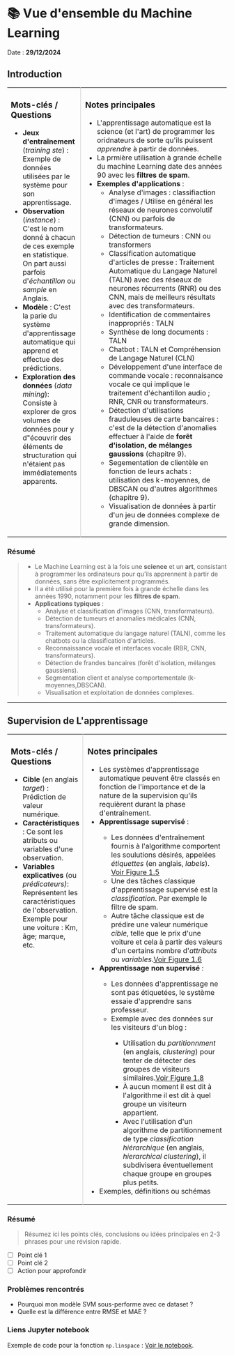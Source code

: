 # 📚 Vue d'ensemble du Machine Learning

Date : **29/12/2024**  

## Introduction

<table>
  <tr>
    <td style="width: 30%; vertical-align: top; border-right: 1px solid #ccc;">
      <h3>Mots-clés / Questions</h3>
      <ul>
        <li>
        <strong>Jeux d'entraînement</strong> (<i>training ste</i>) : Exemple de données utilisées par le système pour son apprentissage.</li>
        <li>
        <strong>Observation</strong> (<i>instance</i>) : C'est le nom donné à chacun de ces exemple en statistique. On part aussi parfois d'<i>échantillon</i> ou <i>sample</i> en Anglais.</li>
        <li>
        <strong>Modèle</strong> : C'est la parie du système d'apprentissage automatique qui apprend et effectue des prédictions.</li>
        <li>
        <strong>Exploration des données</strong> (<i>data mining</i>): Consiste à explorer de gros volumes de données pour y d"écouvrir des éléments de structuration qui n'étaient pas immédiatements apparents.</li>
      </ul>
    </td>
    <td style="width: 70%; vertical-align: top; padding-left: 10px;">
      <h3>Notes principales</h3>
      <ul>
        <li>
        L'apprentissage automatique est la science (et l'art) de programmer les oridnateurs de sorte qu'ils puissent <i>apprendre</i> à partir de données.
        </li>
        <li>La prmière utilisation à grande échelle du machine Learning date des années 90 avec les 
        <strong>filtres de spam</strong>.
        </li>
        <li><strong>Exemples d'applications</strong> :
            <ul>
                <li>Analyse d'images : classifiaction d'images / Utilise en général les réseaux de neurones convolutif (CNN) ou parfois de transformateurs.</li>
                <li>Détection de tumeurs : CNN ou transformers</li>
                <li>Classification automatique d'articles de presse : Traitement Automatique du Langage Naturel (TALN) avec des réseaux de neurones récurrents (RNR) ou des CNN, mais de meilleurs résultats avec des transformateurs.</li>
                <li>Identification de commentaires inappropriés : TALN</li>
                <li>Synthèse de long documents : TALN</li>
                <li>Chatbot : TALN et Compréhension de Langage Naturel (CLN)</li>
                <li>Développement d'une interface de commande vocale : reconnaisance vocale ce qui implique le traitement d'échantillon audio ; RNR, CNR ou transformateurs.</li>
                <li>Détection d'utilisations frauduleuses de carte bancaires : c'est de la détection d'anomalies effectuer à l'aide de <strong>forêt d'isolation, de mélanges gaussions</strong> (chapitre 9).</li>
                <li>Segementation de clientèle en fonction de leurs achats : utilisation des k-moyennes, de DBSCAN ou d'autres algorithmes (chapitre 9).</li>
                <li>Visualisation de données à partir d'un jeu de données complexe de grande dimension.</li>
            </ul>
        </li>
      </ul>
    </td>
  </tr>
</table>

### Résumé
> - Le Machine Learning est à la fois une **science** et un **art**, consistant à programmer les ordinateurs pour qu'ils apprennent à partir de données, sans être explicitement programmés.
> - Il a été utilisé pour la première fois à grande échelle dans les années 1990, notamment pour les **filtres de spam**.
> - **Applications typiques** :
>   - Analyse et classification d'images (CNN, transformateurs).
>   - Détection de tumeurs et anomalies médicales (CNN, transformateurs).
>   - Traitement automatique du langage naturel (TALN), comme les chatbots ou la classification d'articles.
>   - Reconnaissance vocale et interfaces vocale (RBR, CNN, transformateurs).
>   - Détection de frandes bancaires (forêt d'isolation, mélanges gaussiens).
>   - Segmentation client et analyse comportementale (k-moyennes,DBSCAN).
>   - Visualisation et exploitation de données complexes.

---

## Supervision de L'apprentissage

<table>
  <tr>
    <td style="width: 30%; vertical-align: top; border-right: 1px solid #ccc;">
      <h3>Mots-clés / Questions</h3>
      <ul>
        <li><strong>Cible</strong> (en anglais <i>target</i>) : Prédiction de valeur numérique.</li>
        <li><strong>Caractéristiques</strong> : Ce sont les atributs ou variables d'une observation.</li>
        <li><strong>Variables explicatives</strong> (ou <i>prédicateurs)</i>: Représentent les caractéristiques de l'observation. Exemple pour une voiture : Km, âge; marque, etc.</li>
      </ul>
    </td>
    <td style="width: 70%; vertical-align: top; padding-left: 10px;">
      <h3>Notes principales</h3>
      <ul>
        <li>Les systèmes d'apprentissage automatique peuvent être classés en fonction de l'importance et de la nature de la supervision qu'ils requièrent durant la phase d'entraînement.</li>
        <li><strong>Apprentissage supervisé</strong> :</li>
            <ul>
                <li>Les données d'entraînement fournis à l'algorithme comportent les soulutions désirés, appelées <i>étiquettes</i> (en anglais, <i>labels</i>). <a href="/images/CHAPITRE_1/Fig_1-5.png">Voir Figure 1.5</a></li>
                <li>
                Une des tâches classique d'apprentissage supervisé est la <i>classification</i>. Par exemple le filtre de spam.</li>
                <li>Autre tâche classique est de prédire une valeur numérique <i>cible</i>, telle que le prix d'une voiture et cela à partir des valeurs d'un certains nombre d'<i>attributs</i> ou <i>variables</i>.<a href="/images/CHAPITRE_1/Fig_1-6.png">Voir Figure 1.6</a></li>
            </ul>
        <li><strong>Apprentissage non supervisé</strong> :</li>
            <ul>
                <li>Les données d'apprentissage ne sont pas étiquetées, le système essaie d'apprendre sans professeur.</li>
                <li>Exemple avec des données sur les visiteurs d'un blog :</li>
                    <ul>
                    <li>Utilisation du <i>partitionnment</i> (en anglais, <i>clustering</i>) pour tenter de détecter des groupes de visiteurs similaires.<a href="/images/CHAPITRE_1/Fig_1-8.png">Voir Figure 1.8</a></li>
                    <li>À aucun moment il est dit à l'algorithme il est dit à quel groupe un visiteurn appartient.</li>
                    <li>Avec l'utilisation d'un algorithme de partitionnement de type <i>classification hiérarchique</i> (en anglais, <i>hierarchical clustering</i>), il subdivisera éventuellement chaque groupe en groupes plus petits.</li>
                    </ul>
            </ul>
        <li>Exemples, définitions ou schémas</li>
      </ul>
    </td>
  </tr>
</table>

### Résumé
> Résumez ici les points clés, conclusions ou idées principales en 2-3 phrases pour une révision rapide.
- [ ] Point clé 1
- [ ] Point clé 2
- [ ] Action pour approfondir

### Problèmes rencontrés
- Pourquoi mon modèle SVM sous-performe avec ce dataset ?
- Quelle est la différence entre RMSE et MAE ?

### Liens Jupyter notebook
Exemple de code pour la fonction `np.linspace` : [Voir le notebook](NOTEBOOK_CHAPITRE_1.ipynb).
